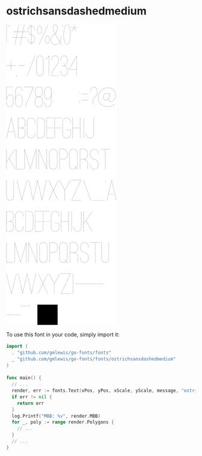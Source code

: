 # ostrichsansdashedmedium

![ostrichsansdashedmedium](ostrichsansdashedmedium.png)

To use this font in your code, simply import it:

```go
import (
  . "github.com/gmlewis/go-fonts/fonts"
  _ "github.com/gmlewis/go-fonts/fonts/ostrichsansdashedmedium"
)

func main() {
  // ...
  render, err := fonts.Text(xPos, yPos, xScale, yScale, message, "ostrichsansdashedmedium", Center)
  if err != nil {
    return err
  }
  log.Printf("MBB: %v", render.MBB)
  for _, poly := range render.Polygons {
    // ...
  }
  // ...
}
```
